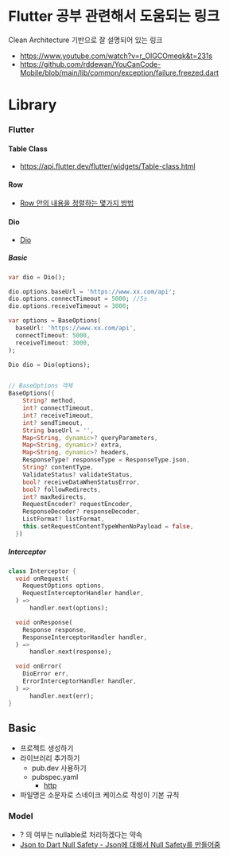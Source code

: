 # Flutter 공부 관련해서 도움되는 링크 

Clean Architecture 기반으로 잘 설명되어 있는 링크 

- https://www.youtube.com/watch?v=r_OlGCOmeqk&t=231s
- https://github.com/rddewan/YouCanCode-Mobile/blob/main/lib/common/exception/failure.freezed.dart


# Library

### Flutter

#### Table Class

- https://api.flutter.dev/flutter/widgets/Table-class.html

#### Row

- [Row 안의 내용을 정렬하는 몇가지 방법](https://justdoooit.tistory.com/3)

#### Dio

- [Dio](https://velog.io/@hwibinissuccess/Flutter%E3%85%A3Dio-%ED%86%B5%ED%95%A9-%EC%A0%95%EB%A6%AC)

##### Basic

```dart
var dio = Dio(); 

dio.options.baseUrl = 'https://www.xx.com/api';
dio.options.connectTimeout = 5000; //5s
dio.options.receiveTimeout = 3000;

var options = BaseOptions(
  baseUrl: 'https://www.xx.com/api',
  connectTimeout: 5000,
  receiveTimeout: 3000,
);

Dio dio = Dio(options);


// BaseOptions 객체
BaseOptions({
    String? method,
    int? connectTimeout,
    int? receiveTimeout,
    int? sendTimeout,
    String baseUrl = '',
    Map<String, dynamic>? queryParameters,
    Map<String, dynamic>? extra,
    Map<String, dynamic>? headers,
    ResponseType? responseType = ResponseType.json,
    String? contentType,
    ValidateStatus? validateStatus,
    bool? receiveDataWhenStatusError,
    bool? followRedirects,
    int? maxRedirects,
    RequestEncoder? requestEncoder,
    ResponseDecoder? responseDecoder,
    ListFormat? listFormat,
    this.setRequestContentTypeWhenNoPayload = false,
  })
```

##### Interceptor

```dart 
class Interceptor {
  void onRequest(
    RequestOptions options,
    RequestInterceptorHandler handler,
  ) =>
      handler.next(options);

  void onResponse(
    Response response,
    ResponseInterceptorHandler handler,
  ) =>
      handler.next(response);

  void onError(
    DioError err,
    ErrorInterceptorHandler handler,
  ) =>
      handler.next(err);
}
```

## Basic

- 프로젝트 생성하기
- 라이브러리 추가하기
    - pub.dev 사용하기
    - pubspec.yaml
        -  [http](https://pub.dev/packages/http/install)
- 파일명은 소문자로 스네이크 케이스로 작성이 기본 규칙

### Model

- ? 의 여부는 nullable로 처리하겠다는 약속
- [Json to Dart Null Safety - Json에 대해서 Null Safety를 만들어줌](https://www.webinovers.com/web-tools/json-to-dart-convertor)